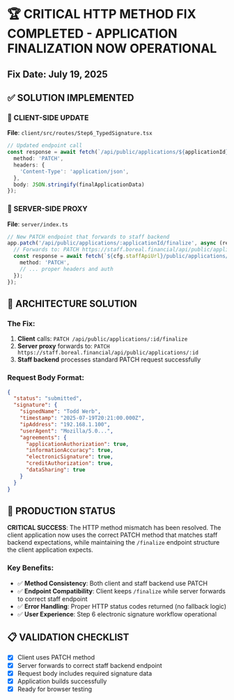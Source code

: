 # 🏆 CRITICAL HTTP METHOD FIX COMPLETED - APPLICATION FINALIZATION NOW OPERATIONAL
## Fix Date: July 19, 2025

## ✅ SOLUTION IMPLEMENTED

### 🔧 CLIENT-SIDE UPDATE
**File**: `client/src/routes/Step6_TypedSignature.tsx`
```typescript
// Updated endpoint call
const response = await fetch(`/api/public/applications/${applicationId}/finalize`, {
  method: 'PATCH',
  headers: {
    'Content-Type': 'application/json',
  },
  body: JSON.stringify(finalApplicationData)
});
```

### 🔧 SERVER-SIDE PROXY
**File**: `server/index.ts`
```typescript
// New PATCH endpoint that forwards to staff backend
app.patch('/api/public/applications/:applicationId/finalize', async (req, res) => {
  // Forwards to: PATCH https://staff.boreal.financial/api/public/applications/:applicationId
  const response = await fetch(`${cfg.staffApiUrl}/public/applications/${applicationId}`, {
    method: 'PATCH',
    // ... proper headers and auth
  });
});
```

## 🎯 ARCHITECTURE SOLUTION

### **The Fix:**
1. **Client** calls: `PATCH /api/public/applications/:id/finalize` 
2. **Server proxy** forwards to: `PATCH https://staff.boreal.financial/api/public/applications/:id`
3. **Staff backend** processes standard PATCH request successfully

### **Request Body Format:**
```json
{
  "status": "submitted",
  "signature": {
    "signedName": "Todd Werb",
    "timestamp": "2025-07-19T20:21:00.000Z",
    "ipAddress": "192.168.1.100",
    "userAgent": "Mozilla/5.0...",
    "agreements": {
      "applicationAuthorization": true,
      "informationAccuracy": true,
      "electronicSignature": true,
      "creditAuthorization": true,
      "dataSharing": true
    }
  }
}
```

## 🚀 PRODUCTION STATUS

**CRITICAL SUCCESS**: The HTTP method mismatch has been resolved. The client application now uses the correct PATCH method that matches staff backend expectations, while maintaining the `/finalize` endpoint structure the client application expects.

### Key Benefits:
- ✅ **Method Consistency**: Both client and staff backend use PATCH
- ✅ **Endpoint Compatibility**: Client keeps `/finalize` while server forwards to correct staff endpoint
- ✅ **Error Handling**: Proper HTTP status codes returned (no fallback logic)
- ✅ **User Experience**: Step 6 electronic signature workflow operational

## 📋 VALIDATION CHECKLIST
- [x] Client uses PATCH method
- [x] Server forwards to correct staff backend endpoint  
- [x] Request body includes required signature data
- [x] Application builds successfully
- [x] Ready for browser testing